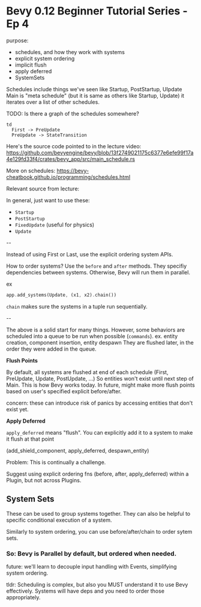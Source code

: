 # Bevy 0.12 Beginner Tutorial Series - Ep 4

purpose:

- schedules, and how they work with systems
- explicit system ordering
- implicit flush
- apply deferred
- SystemSets

Schedules include things we've seen like Startup, PostStartup, UIpdate
Main is "meta schedule" (but it is same as others like Startup, Update)
it iterates over a list of other schedules.

TODO: Is there a graph of the schedules somewhere?

```mermaid
td
  First -> PreUpdate
  PreUpdate -> StateTransition
```

Here's the source code pointed to in the lecture video:
https://github.com/bevyengine/bevy/blob/13f2749021175c6377e6efe99f17a4e129fd33f4/crates/bevy_app/src/main_schedule.rs

More on schedules:
https://bevy-cheatbook.github.io/programming/schedules.html

Relevant source from lecture:

In general, just want to use these:

- `Startup`
- `PostStartup`
- `FixedUpdate` (useful for physics)
- `Update`

--

Instead of using First or Last, use the explicit ordering system APIs.

How to order systems? Use the `before` and `after` methods.
They specifiy dependencies between systems.
Otherwise, Bevy will run them in parallel.

ex

```rust
app.add_systems(Update, (x1, x2).chain())
```

`chain` makes sure the systems in a tuple run sequentially.

--

The above is a solid start for many things.
However, some behaviors are scheduled into a queue to be run when possible (`commands`).
ex. entity creation, component insertion, entity despawn
They are flushed later, in the order they were added in the queue.

**Flush Points**

By default, all systems are flushed at end of each schedule (First, PreUpdate, Update, PostUpdate, ...)
So entities won't exist until next step of Main.
This is how Bevy works today. In future, might make more flush points based on user's specified explicit before/after.

concern: these can introduce risk of panics by accessing entities that don't exist yet.

**Apply Deferred**

`apply_deferred` means "flush". You can explicitly add it to a system to make it flush at that point

(add_shield_component, apply_deferred, despawn_entity)

Problem: This is continually a challenge.

Suggest using explicit ordering fns (before, after, apply_deferred) within a Plugin, but not across Plugins.

## System Sets

These can be used to group systems together.
They can also be helpful to specific conditional execution of a system.

Similarly to system ordering, you can use before/after/chain to order sytem sets.

### So: Bevy is **Parallel by default**, but ordered when needed.

future: we'll learn to decouple input handling with Events, simplifying system ordering.

tldr:
Scheduling is complex, but also you MUST understand it to use Bevy effectively.
Systems will have deps and you need to order those appropriately.
